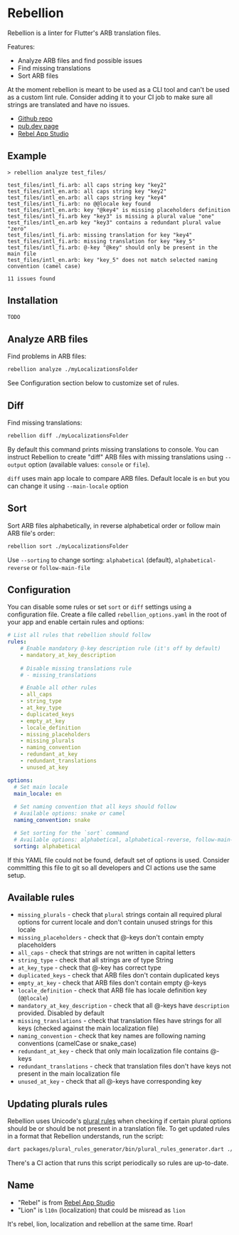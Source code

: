# Rebellion

Rebellion is a linter for Flutter's ARB translation files.

Features:
* Analyze ARB files and find possible issues
* Find missing translations
* Sort ARB files

At the moment rebellion is meant to be used as a CLI tool and can't be used as a custom lint rule. Consider adding it to your CI job to make sure all strings are translated and have no issues.

* [Github repo](https://github.com/rebelappstudio/rebellion/)
* [pub.dev page](https://pub.dev/packages/rebellion)
* [Rebel App Studio](https://rebelappstudio.com)


## Example

```
> rebellion analyze test_files/

test_files/intl_fi.arb: all caps string key "key2"
test_files/intl_en.arb: all caps string key "key2"
test_files/intl_en.arb: all caps string key "key4"
test_files/intl_fi.arb: no @@locale key found
test_files/intl_en.arb: key "@key4" is missing placeholders definition
test_files/intl_fi.arb key "key3" is missing a plural value "one"
test_files/intl_en.arb key "key3" contains a redundant plural value "zero"
test_files/intl_fi.arb: missing translation for key "key4"
test_files/intl_fi.arb: missing translation for key "key_5"
test_files/intl_fi.arb: @-key "@key" should only be present in the main file
test_files/intl_en.arb: key "key_5" does not match selected naming convention (camel case)

11 issues found
```

## Installation

```sh
TODO
```

## Analyze ARB files

Find problems in ARB files:

```sh
rebellion analyze ./myLocalizationsFolder
```

See Configuration section below to customize set of rules.

## Diff

Find missing translations:

```sh
rebellion diff ./myLocalizationsFolder
```

By default this command prints missing translations to console. You can instruct Rebellion to create "diff" ARB files with missing translations using `--output` option (available values: `console` or `file`).

`diff` uses main app locale to compare ARB files. Default locale is `en` but you can change it using `--main-locale` option

## Sort

Sort ARB files alphabetically, in reverse alphabetical order or follow main ARB file's order:

```sh
rebellion sort ./myLocalizationsFolder
```

Use `--sorting` to change sorting: `alphabetical` (default), `alphabetical-reverse` or `follow-main-file`


## Configuration

You can disable some rules or set `sort` or `diff` settings using a configuration file. Create a file called `rebellion_options.yaml` in the root of your app and enable certain rules and options:

```yaml
# List all rules that rebellion should follow
rules:
    # Enable mandatory @-key description rule (it's off by default)
    - mandatory_at_key_description
    
    # Disable missing translations rule
    # - missing_translations

    # Enable all other rules
    - all_caps
    - string_type
    - at_key_type
    - duplicated_keys
    - empty_at_key
    - locale_definition
    - missing_placeholders
    - missing_plurals
    - naming_convention
    - redundant_at_key
    - redundant_translations
    - unused_at_key

options:
  # Set main locale
  main_locale: en
  
  # Set naming convention that all keys should follow
  # Available options: snake or camel
  naming_convention: snake

  # Set sorting for the `sort` command
  # Available options: alphabetical, alphabetical-reverse, follow-main-file
  sorting: alphabetical
```

If this YAML file could not be found, default set of options is used. Consider committing this file to git so all developers and CI actions use the same setup.

## Available rules

* `missing_plurals` - check that `plural` strings contain all required plural options for current locale and don't contain unused strings for this locale
* `missing_placeholders` - check that @-keys don't contain empty placeholders
* `all_caps` - check that strings are not written in capital letters
* `string_type` - check that all strings are of type String
* `at_key_type` - check that @-key has correct type
* `duplicated_keys` - check that ARB files don't contain duplicated keys
* `empty_at_key` - check that ARB files don't contain empty @-keys
* `locale_definition` - check that ARB file has locale definition key (`@@locale`)
* `mandatory_at_key_description` - check that all @-keys have `description` provided. Disabled by default
* `missing_translations` - check that translation files have strings for all keys (checked against the main localization file)
* `naming_convention` - check that key names are following naming conventions (camelCase or snake_case)
* `redundant_at_key` - check that only main localization file contains @-keys
* `redundant_translations` - check that translation files don't have keys not present in the main localization file
* `unused_at_key` - check that all @-keys have corresponding key

## Updating plurals rules

Rebellion uses Unicode's [plural rules](https://www.unicode.org/cldr/charts/45/supplemental/language_plural_rules.html) when checking if certain plural options should be or should be not present in a translation file. To get updated rules in a format that Rebellion understands, run the script:

```sh
dart packages/plural_rules_generator/bin/plural_rules_generator.dart ./lib/src/generated/plural_rules.dart
```

There's a CI action that runs this script periodically so rules are up-to-date.

## Name

* "Rebel" is from [Rebel App Studio](https://rebelappstudio.com)
* "Lion" is `l10n` (localization) that could be misread as `lion`

It's rebel, lion, localization and rebellion at the same time. Roar!

